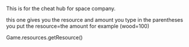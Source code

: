 This is for the cheat hub for space company. 

this one gives you the resource and amount you type in the parentheses you put the resource=the amount for example (wood=100)

Game.resources.getResource()

